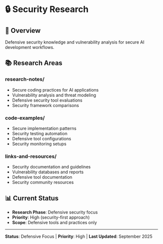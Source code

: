 # 🔒 Security Research

## 🎯 **Overview**
Defensive security knowledge and vulnerability analysis for secure AI development workflows.

## 📚 **Research Areas**

### **research-notes/**
- Secure coding practices for AI applications
- Vulnerability analysis and threat modeling
- Defensive security tool evaluations
- Security framework comparisons

### **code-examples/**
- Secure implementation patterns
- Security testing automation
- Defensive tool configurations
- Security monitoring setups

### **links-and-resources/**
- Security documentation and guidelines  
- Vulnerability databases and reports
- Defensive tool documentation
- Security community resources

## 📊 **Current Status**
- **Research Phase**: Defensive security focus
- **Priority**: High (security-first approach)
- **Scope**: Defensive tools and practices only

---

**Status**: Defensive Focus | **Priority**: High | **Last Updated**: September 2025